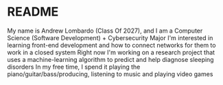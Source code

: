 # README
My name is Andrew Lombardo (Class Of 2027), and I am a Computer Science (Software Development) + Cybersecurity Major
I'm interested in learning front-end development and how to connect networks for them to work in a closed system
Right now I'm working on a research project that uses a machine-learning algorithm to predict and help diagnose sleeping disorders
In my free time, I spend it playing the piano/guitar/bass/producing, listening to music and playing video games
